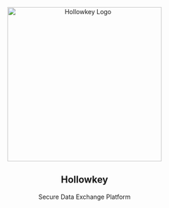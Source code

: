 <p align="center">
  <img src="https://files.chat.openai.com/file_00000000d08861f58c9cd59f15f55f7b" alt="Hollowkey Logo" width="350"/>
</p>

<h2 align="center">Hollowkey</h2>
<p align="center">Secure Data Exchange Platform</p>

